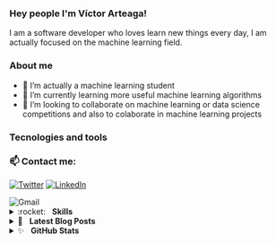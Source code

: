 ### Hey people I'm Víctor Arteaga!

I am a software developer who loves learn new things every day, I am actually focused on the machine learning field.

### About me

- 🔭 I’m actually a machine learning student
- 🌱 I’m currently learning more useful machine learning algorithms
- 👯 I’m looking to collaborate on machine learning or data science competitions and also to colaborate in machine learning projects

### Tecnologies and tools


### 📫 Contact me:

[<img alt="Twitter" src="https://img.shields.io/badge/Twitter-%231DA1F2.svg?&style=for-the-badge&logo=Twitter&logoColor=white"/>](https://twitter.com/Xathovic)
[<img alt="LinkedIn" src="https://img.shields.io/badge/linkedin-%230077B5.svg?&style=for-the-badge&logo=linkedin&logoColor=white"/>](https://www.linkedin.com/in/viiic98/)

<img alt="Gmail" src="https://img.shields.io/badge/vic.arteaga98@gmail.com-D14836?style=for-the-badge&logo=gmail&logoColor=white" />

<details>
  <summary>:rocket:&nbsp;&nbsp;&nbsp;<b>Skills</b></summary>
  <br/>
	<img src="https://img.shields.io/badge/python-%233a75a5.svg?&style=for-the-badge&logo=python&logoColor=white" alt="Python"/>
  <img src="https://img.shields.io/badge/django-%23092E20.svg?&style=for-the-badge&logo=django&logoColor=white" alt="Django"/>
	<img src="https://img.shields.io/badge/html5-%23e34f26.svg?&style=for-the-badge&logo=html5&logoColor=white" alt="HTML5"/>
	<img src="https://img.shields.io/badge/css3-%233573b5.svg?&style=for-the-badge&logo=css3&logoColor=white" alt="CSS3"/>
	<img src="https://img.shields.io/badge/javascript%20-%23323330.svg?&style=for-the-badge&logo=javascript&logoColor=%23f7de1e" alt="JavaScript"/>
  <img alt="NumPy" src="https://img.shields.io/badge/numpy-%23013243.svg?&style=for-the-badge&logo=numpy&logoColor=white" />
  <img alt="Pandas" src="https://img.shields.io/badge/pandas-%23150458.svg?&style=for-the-badge&logo=pandas&logoColor=white" />
  <img alt="TensorFlow" src="https://img.shields.io/badge/TensorFlow-%23FF6F00.svg?&style=for-the-badge&logo=TensorFlow&logoColor=white" />
  <img alt="Keras" src="https://img.shields.io/badge/Keras-%23D00000.svg?&style=for-the-badge&logo=Keras&logoColor=white"/>
  <img alt="Jupyter" src="https://img.shields.io/badge/Jupyter-%23F37626.svg?&style=for-the-badge&logo=Jupyter&logoColor=white" />
  <img alt="MySQL" src="https://img.shields.io/badge/mysql-%2300f.svg?&style=for-the-badge&logo=mysql&logoColor=white"/>
	<img alt="Git" src="https://img.shields.io/badge/git-%23F05033.svg?&style=for-the-badge&logo=git&logoColor=white"/>
  <img alt="GitHub" src="https://img.shields.io/badge/github-%23121011.svg?&style=for-the-badge&logo=github&logoColor=white"/>
  <br/>
  <br/>
</details>

<details>
	<summary>📝&nbsp;&nbsp;&nbsp;<b>Latest Blog Posts</b></summary>
	<br/>
	<ul>
		<li>
			<a href="https://amineneifer.medium.com/disaster-risk-management-2746dd78c34c">Data science & ML in disaster risk management</a>
		</li>
		<li>
      <a href="https://www.linkedin.com/pulse/rnn-btc-victor-arteaga/?trackingId=Hojx6B4UTgaAEXG1ZOI0%2Bg%3D%3D">Recurrent neural network for BTC</a>
		</li>
		<li>
      <a href="https://www.linkedin.com/pulse/my-experience-building-llevame-victor-arteaga/?trackingId=%2FEMCdVFqQ0GXEYix7OphRA%3D%3D">My experience building "Llevame"</a>
		</li>
	</ul>
</details>

<details>
	<summary>✨&nbsp;&nbsp;&nbsp;<b>GitHub Stats</b></summary>
	<br/>
  <img align="left" alt="Victor's GitHub Stats" src="https://github-readme-stats-orpin-kappa.vercel.app/api?username=Viiic98&show_icons=true&hide_border=true" />
</details>
